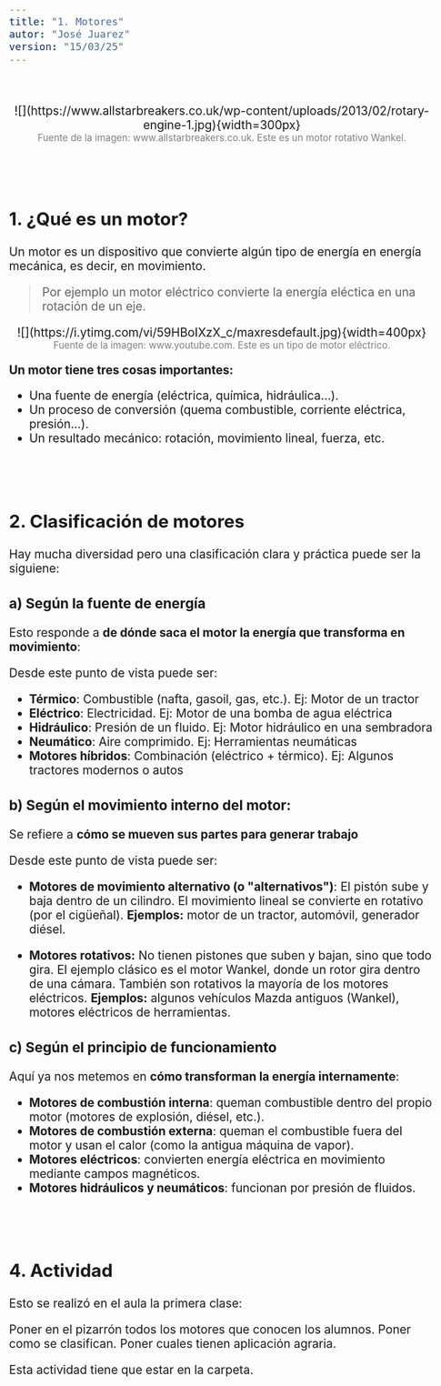 ```yaml
---
title: "1. Motores"
autor: "José Juarez"
version: "15/03/25"  
---
```


<span hidden>Local path of the file: "H:/cfr/mye5/"</span>
<span hidden>Local path of images: "H:/cfr/mye5/_i/"</span>

<br>

<span hidden>Image</span>
<center>![](https://www.allstarbreakers.co.uk/wp-content/uploads/2013/02/rotary-engine-1.jpg){width=300px}</center>
<center><span class="grey3 size80">Fuente de la imagen: www.allstarbreakers.co.uk. Este es un motor rotativo Wankel.</span></center>


<br><br>


## 1. ¿Qué es un motor?

Un motor es un dispositivo que convierte algún tipo de energía en energía mecánica, es decir, en movimiento.

>Por ejemplo un motor eléctrico convierte la energía eléctica en una rotación de un eje.

<span hidden>Image</span>
<center>![](https://i.ytimg.com/vi/59HBoIXzX_c/maxresdefault.jpg){width=400px}</center>
<center><span class="grey3 size80">Fuente de la imagen: www.youtube.com. Este es un tipo de motor eléctrico.</span></center>

**Un motor tiene tres cosas importantes:**

- Una fuente de energía (eléctrica, química, hidráulica...).
- Un proceso de conversión (quema combustible, corriente eléctrica, presión...).
- Un resultado mecánico: rotación, movimiento lineal, fuerza, etc.


<br><br>


## 2. Clasificación de motores

Hay mucha diversidad pero una clasificación clara y práctica puede ser la siguiene:

### a) **Según la fuente de energía**

Esto responde a **de dónde saca el motor la energía que transforma en movimiento**:

Desde este punto de vista puede ser:

- **Térmico**: Combustible (nafta, gasoil, gas, etc.). Ej: Motor de un tractor
- **Eléctrico**: Electricidad. Ej: Motor de una bomba de agua eléctrica
- **Hidráulico**: Presión de un fluido. Ej: Motor hidráulico en una sembradora
- **Neumático**: Aire comprimido. Ej: Herramientas neumáticas
- **Motores híbridos**: Combinación (eléctrico + térmico). Ej: Algunos tractores modernos o autos

### b) Según el movimiento interno del motor:

Se refiere a **cómo se mueven sus partes para generar trabajo**

Desde este punto de vista puede ser:

- **Motores de movimiento alternativo (o "alternativos")**: El pistón sube y baja dentro de un cilindro. El movimiento lineal se convierte en rotativo (por el cigüeñal). **Ejemplos:** motor de un tractor, automóvil, generador diésel.

- **Motores rotativos:** No tienen pistones que suben y bajan, sino que todo gira. El ejemplo clásico es el motor Wankel, donde un rotor gira dentro de una cámara. También son rotativos la mayoría de los motores eléctricos. **Ejemplos:** algunos vehículos Mazda antiguos (Wankel), motores eléctricos de herramientas.


### c) **Según el principio de funcionamiento**

Aquí ya nos metemos en **cómo transforman la energía internamente**:

- **Motores de combustión interna**: queman combustible dentro del propio motor (motores de explosión, diésel, etc.).
- **Motores de combustión externa**: queman el combustible fuera del motor y usan el calor (como la antigua máquina de vapor).
- **Motores eléctricos**: convierten energía eléctrica en movimiento mediante campos magnéticos.
- **Motores hidráulicos y neumáticos**: funcionan por presión de fluidos.

<br><br>

## 4. Actividad

Esto se realizó en el aula la primera clase: 

Poner en el pizarrón todos los motores que conocen los alumnos. Poner como se clasifican. Poner cuales tienen aplicación agraria.

Esta actividad tiene que estar en la carpeta.


</div>
<!-- HTML style definitions -->
<style>
/* Colors */
.grey1 {color: #b3b3b3;} /* my light-grey */
.grey2 {color: #999999;} /* my middle-grey */
.grey3 {color: #808080;} /* my dark-grey */
.blue1 {color: #6495ed;} /* nvim blue */
.blue2 {color: #276cdf;} /* Andrew Ng Blue */
.sky1 {color: #7dbed8;} /* nvim sky */
.sky2 {color: #27a2db;}   /* my sky */
.green {color: #81b524;} /* my green */
.red1 {color: #ec5469;} /* my coral-red */
.red2 {color: #f44336;} /* my red */
.rose {color: #ec9998:} /* nvim rose */
.gold {color: #df9d43;} /* Andrew Ng gold */
.orange1 {color: #fda556;} /* nvim orange */
.orange2 {color: #ff9505;} /*Andrew Ng orange */
.purple1 {color: #ff40ff;} /* Andrew Ng purple */
.purple2 {color: #d164d7;} /* Andrew Ng purple */
/* Font Size */
.size90 {font-size: 0.9em;}
.size85 {font-size: 0.85em;}
.size80 {font-size: 0.8em;}
.size70 {font-size: 0.7em;}
/* Document General Font Size */
body {font-size: 1.3em;}
</style>
<!-- Use <span> inline and <div> with several lines --->

